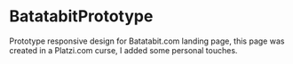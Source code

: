 # BatatabitPrototype
Prototype responsive design for Batatabit.com landing page, this page was created in a Platzi.com curse, I added some personal touches.

